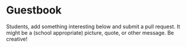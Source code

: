 # Guestbook

Students, add something interesting below and submit a pull request. It might be
a (school appropriate) picture, quote, or other message. Be creative!

